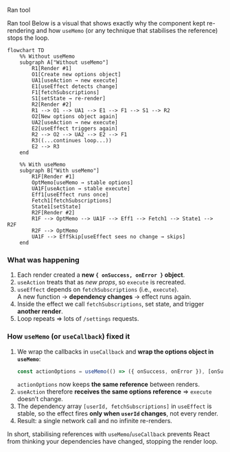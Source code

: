 Ran tool

Ran tool
Below is a visual that shows exactly why the component kept re-rendering and how `useMemo` (or any technique that stabilises the reference) stops the loop.

```mermaid
flowchart TD
    %% Without useMemo
    subgraph A["Without useMemo"]
        R1[Render #1]
        O1[Create new options object]
        UA1[useAction → new execute]
        E1[useEffect detects change]
        F1[fetchSubscriptions]
        S1[setState → re-render]
        R2[Render #2]
        R1 --> O1 --> UA1 --> E1 --> F1 --> S1 --> R2
        O2[New options object again]
        UA2[useAction → new execute]
        E2[useEffect triggers again]
        R2 --> O2 --> UA2 --> E2 --> F1
        R3((...continues loop...))
        E2 --> R3
    end

    %% With useMemo
    subgraph B["With useMemo"]
        R1F[Render #1]
        OptMemo[useMemo → stable options]
        UA1F[useAction → stable execute]
        Eff1[useEffect runs once]
        Fetch1[fetchSubscriptions]
        State1[setState]
        R2F[Render #2]
        R1F --> OptMemo --> UA1F --> Eff1 --> Fetch1 --> State1 --> R2F
        R2F --> OptMemo
        UA1F --> EffSkip[useEffect sees no change → skips]
    end
```

### What was happening

1. Each render created a **new `{ onSuccess, onError }` object**.
2. `useAction` treats that as *new props*, so `execute` is recreated.
3. `useEffect` depends on `fetchSubscriptions` (i.e., `execute`).  
   A new function → **dependency changes** → effect runs again.
4. Inside the effect we call `fetchSubscriptions`, set state, and trigger **another render**.
5. Loop repeats ⇒ lots of `/settings` requests.

### How `useMemo` (or `useCallback`) fixed it

1. We wrap the callbacks in `useCallback` and **wrap the options object in `useMemo`**:
   ```ts
   const actionOptions = useMemo(() => ({ onSuccess, onError }), [onSuccess, onError]);
   ```
   `actionOptions` now keeps **the same reference** between renders.
2. `useAction` therefore **receives the same options reference** ⇒ `execute` doesn’t change.
3. The dependency array `[userId, fetchSubscriptions]` in `useEffect` is stable, so the effect fires **only when `userId` changes**, not every render.
4. Result: a single network call and no infinite re-renders.

In short, stabilising references with `useMemo`/`useCallback` prevents React from thinking your dependencies have changed, stopping the render loop.